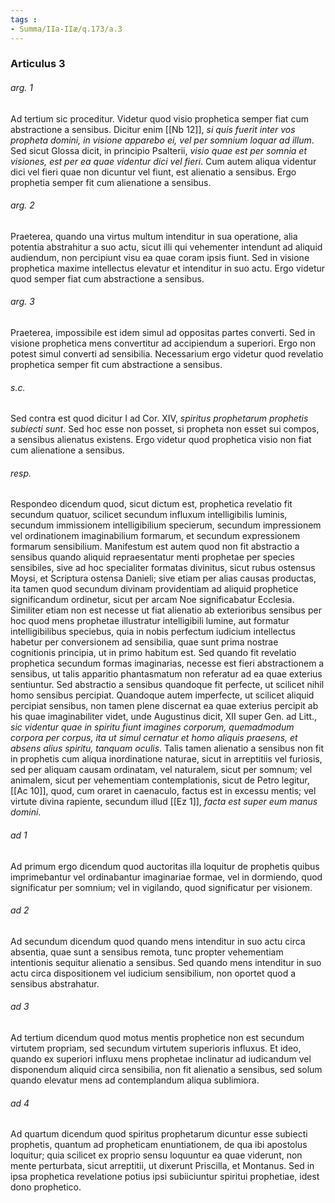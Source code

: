 ```yaml
---
tags : 
- Summa/IIa-IIæ/q.173/a.3
---
```


### Articulus 3

###### arg. 1
Ad tertium sic proceditur. Videtur quod visio prophetica semper fiat cum abstractione a sensibus. Dicitur enim [[Nb 12]], *si quis fuerit inter vos propheta domini, in visione apparebo ei, vel per somnium loquar ad illum*. Sed sicut Glossa dicit, in principio Psalterii, *visio quae est per somnia et visiones, est per ea quae videntur dici vel fieri*. Cum autem aliqua videntur dici vel fieri quae non dicuntur vel fiunt, est alienatio a sensibus. Ergo prophetia semper fit cum alienatione a sensibus.

###### arg. 2
Praeterea, quando una virtus multum intenditur in sua operatione, alia potentia abstrahitur a suo actu, sicut illi qui vehementer intendunt ad aliquid audiendum, non percipiunt visu ea quae coram ipsis fiunt. Sed in visione prophetica maxime intellectus elevatur et intenditur in suo actu. Ergo videtur quod semper fiat cum abstractione a sensibus.

###### arg. 3
Praeterea, impossibile est idem simul ad oppositas partes converti. Sed in visione prophetica mens convertitur ad accipiendum a superiori. Ergo non potest simul converti ad sensibilia. Necessarium ergo videtur quod revelatio prophetica semper fit cum abstractione a sensibus.

###### s.c.
Sed contra est quod dicitur I ad Cor. XIV, *spiritus prophetarum prophetis subiecti sunt*. Sed hoc esse non posset, si propheta non esset sui compos, a sensibus alienatus existens. Ergo videtur quod prophetica visio non fiat cum alienatione a sensibus.

###### resp.
Respondeo dicendum quod, sicut dictum est, prophetica revelatio fit secundum quatuor, scilicet secundum influxum intelligibilis luminis, secundum immissionem intelligibilium specierum, secundum impressionem vel ordinationem imaginabilium formarum, et secundum expressionem formarum sensibilium. Manifestum est autem quod non fit abstractio a sensibus quando aliquid repraesentatur menti prophetae per species sensibiles, sive ad hoc specialiter formatas divinitus, sicut rubus ostensus Moysi, et Scriptura ostensa Danieli; sive etiam per alias causas productas, ita tamen quod secundum divinam providentiam ad aliquid prophetice significandum ordinetur, sicut per arcam Noe significabatur Ecclesia. Similiter etiam non est necesse ut fiat alienatio ab exterioribus sensibus per hoc quod mens prophetae illustratur intelligibili lumine, aut formatur intelligibilibus speciebus, quia in nobis perfectum iudicium intellectus habetur per conversionem ad sensibilia, quae sunt prima nostrae cognitionis principia, ut in primo habitum est. Sed quando fit revelatio prophetica secundum formas imaginarias, necesse est fieri abstractionem a sensibus, ut talis apparitio phantasmatum non referatur ad ea quae exterius sentiuntur. Sed abstractio a sensibus quandoque fit perfecte, ut scilicet nihil homo sensibus percipiat. Quandoque autem imperfecte, ut scilicet aliquid percipiat sensibus, non tamen plene discernat ea quae exterius percipit ab his quae imaginabiliter videt, unde Augustinus dicit, XII super Gen. ad Litt., *sic videntur quae in spiritu fiunt imagines corporum, quemadmodum corpora per corpus, ita ut simul cernatur et homo aliquis praesens, et absens alius spiritu, tanquam oculis*. Talis tamen alienatio a sensibus non fit in prophetis cum aliqua inordinatione naturae, sicut in arreptitiis vel furiosis, sed per aliquam causam ordinatam, vel naturalem, sicut per somnum; vel animalem, sicut per vehementiam contemplationis, sicut de Petro legitur, [[Ac 10]], quod, cum oraret in caenaculo, factus est in excessu mentis; vel virtute divina rapiente, secundum illud [[Ez 1]], *facta est super eum manus domini*.

###### ad 1
Ad primum ergo dicendum quod auctoritas illa loquitur de prophetis quibus imprimebantur vel ordinabantur imaginariae formae, vel in dormiendo, quod significatur per somnium; vel in vigilando, quod significatur per visionem.

###### ad 2
Ad secundum dicendum quod quando mens intenditur in suo actu circa absentia, quae sunt a sensibus remota, tunc propter vehementiam intentionis sequitur alienatio a sensibus. Sed quando mens intenditur in suo actu circa dispositionem vel iudicium sensibilium, non oportet quod a sensibus abstrahatur.

###### ad 3
Ad tertium dicendum quod motus mentis prophetice non est secundum virtutem propriam, sed secundum virtutem superioris influxus. Et ideo, quando ex superiori influxu mens prophetae inclinatur ad iudicandum vel disponendum aliquid circa sensibilia, non fit alienatio a sensibus, sed solum quando elevatur mens ad contemplandum aliqua sublimiora.

###### ad 4
Ad quartum dicendum quod spiritus prophetarum dicuntur esse subiecti prophetis, quantum ad propheticam enuntiationem, de qua ibi apostolus loquitur; quia scilicet ex proprio sensu loquuntur ea quae viderunt, non mente perturbata, sicut arreptitii, ut dixerunt Priscilla, et Montanus. Sed in ipsa prophetica revelatione potius ipsi subiiciuntur spiritui prophetiae, idest dono prophetico.

